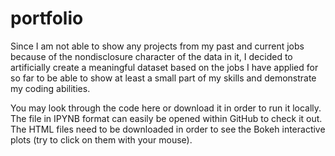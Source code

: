 # portfolio
  Since I am not able to show any projects from my past and current jobs because of the nondisclosure character of the data in it, I decided to artificially create a meaningful dataset based on the jobs I have applied for so far to be able to show at least a small part of my skills and demonstrate my coding abilities.

You may look through the code here or download it in order to run it locally.
The file in IPYNB format can easily be opened within GitHub to check it out.
The HTML files need to be downloaded in order to see the Bokeh interactive plots (try to click on them with your mouse).
